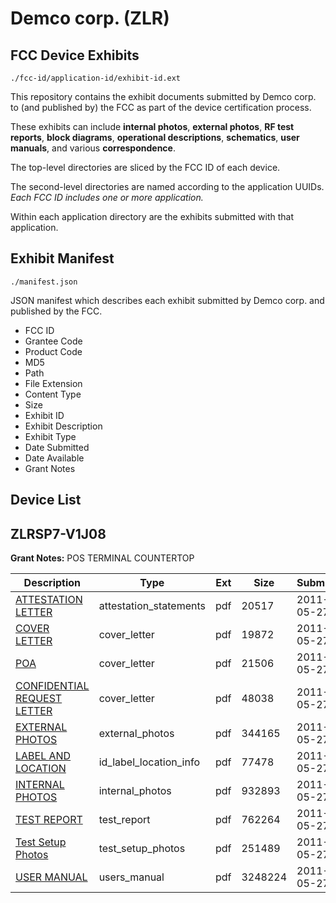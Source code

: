 # Demco corp. (ZLR)
## FCC Device Exhibits

```
./fcc-id/application-id/exhibit-id.ext
```

This repository contains the exhibit documents submitted by Demco corp. to (and published by) the FCC as part of the device certification process.

These exhibits can include **internal photos**, **external photos**, **RF test reports**, **block diagrams**, **operational descriptions**, **schematics**, **user manuals**, and various **correspondence**.

The top-level directories are sliced by the FCC ID of each device.

The second-level directories are named according to the application UUIDs. *Each FCC ID includes one or more application.*

Within each application directory are the exhibits submitted with that application. 

## Exhibit Manifest

```
./manifest.json
```

JSON manifest which describes each exhibit submitted by Demco corp. and published by the FCC.

- FCC ID
- Grantee Code
- Product Code
- MD5
- Path
- File Extension
- Content Type
- Size
- Exhibit ID
- Exhibit Description
- Exhibit Type
- Date Submitted
- Date Available
- Grant Notes

## Device List
## ZLRSP7-V1J08
**Grant Notes:** POS TERMINAL COUNTERTOP

| Description | Type | Ext | Size | Submitted | Available |
| ----------- | ---- | --- | ---- | --------- | --------- |
| [ATTESTATION LETTER](ZLRSP7-V1J08/e1d18947b404b17452abf3d441189eac/1473741.pdf) | attestation_statements | pdf | 20517 | 2011-05-27 | 2011-05-30 |
| [COVER LETTER](ZLRSP7-V1J08/e1d18947b404b17452abf3d441189eac/1473740.pdf) | cover_letter | pdf | 19872 | 2011-05-27 | 2011-05-30 |
| [POA](ZLRSP7-V1J08/e1d18947b404b17452abf3d441189eac/1473742.pdf) | cover_letter | pdf | 21506 | 2011-05-27 | 2011-05-30 |
| [CONFIDENTIAL REQUEST LETTER](ZLRSP7-V1J08/e1d18947b404b17452abf3d441189eac/1473743.pdf) | cover_letter | pdf | 48038 | 2011-05-27 | 2011-05-30 |
| [EXTERNAL PHOTOS](ZLRSP7-V1J08/e1d18947b404b17452abf3d441189eac/1473737.pdf) | external_photos | pdf | 344165 | 2011-05-27 | 2011-05-30 |
| [LABEL AND LOCATION](ZLRSP7-V1J08/e1d18947b404b17452abf3d441189eac/1473739.pdf) | id_label_location_info | pdf | 77478 | 2011-05-27 | 2011-05-30 |
| [INTERNAL PHOTOS](ZLRSP7-V1J08/e1d18947b404b17452abf3d441189eac/1473738.pdf) | internal_photos | pdf | 932893 | 2011-05-27 | 2011-05-30 |
| [TEST REPORT](ZLRSP7-V1J08/e1d18947b404b17452abf3d441189eac/1473744.pdf) | test_report | pdf | 762264 | 2011-05-27 | 2011-05-30 |
| [Test Setup Photos](ZLRSP7-V1J08/e1d18947b404b17452abf3d441189eac/1473746.pdf) | test_setup_photos | pdf | 251489 | 2011-05-27 | 2011-05-30 |
| [USER MANUAL](ZLRSP7-V1J08/e1d18947b404b17452abf3d441189eac/1473745.pdf) | users_manual | pdf | 3248224 | 2011-05-27 | 2011-05-30 |
